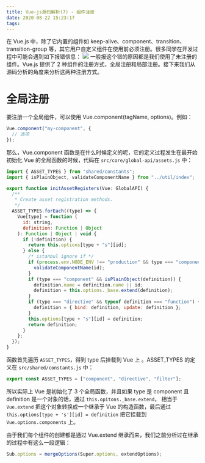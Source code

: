 ```yaml
---
title: Vue-js源码解析(7) - 组件注册
date: 2020-08-22 15:23:17
tags:
---
```


在 Vue.js 中，除了它内置的组件如 keep-alive、component、transition、transition-group 等，其它用户自定义组件在使用前必须注册。很多同学在开发过程中可能会遇到如下报错信息：
![](https://cdn.liujiefront.com/images/algorithm/j8xc9.png)
一般报这个错的原因都是我们使用了未注册的组件。Vue.js 提供了 2 种组件的注册方式，全局注册和局部注册。接下来我们从源码分析的角度来分析这两种注册方式。

<!-- more -->

# 全局注册

要注册一个全局组件，可以使用 Vue.component(tagName, options)。例如：

```js
Vue.component("my-component", {
  // 选项
});
```

那么，Vue.component 函数是在什么时候定义的呢，它的定义过程发生在最开始初始化 Vue 的全局函数的时候，代码在 `src/core/global-api/assets.js` 中：

```js
import { ASSET_TYPES } from "shared/constants";
import { isPlainObject, validateComponentName } from "../util/index";

export function initAssetRegisters(Vue: GlobalAPI) {
  /**
   * Create asset registration methods.
   */
  ASSET_TYPES.forEach((type) => {
    Vue[type] = function (
      id: string,
      definition: Function | Object
    ): Function | Object | void {
      if (!definition) {
        return this.options[type + "s"][id];
      } else {
        /* istanbul ignore if */
        if (process.env.NODE_ENV !== "production" && type === "component") {
          validateComponentName(id);
        }
        if (type === "component" && isPlainObject(definition)) {
          definition.name = definition.name || id;
          definition = this.options._base.extend(definition);
        }
        if (type === "directive" && typeof definition === "function") {
          definition = { bind: definition, update: definition };
        }
        this.options[type + "s"][id] = definition;
        return definition;
      }
    };
  });
}
```

函数首先遍历 `ASSET_TYPES`，得到 type 后挂载到 Vue 上 。ASSET_TYPES 的定义在 `src/shared/constants.js` 中：

```js
export const ASSET_TYPES = ["component", "directive", "filter"];
```

所以实际上 Vue 是初始化了 3 个全局函数，并且如果 type 是 component 且 definition 是一个对象的话，通过 `this.opitons._base.extend`， 相当于 `Vue.extend` 把这个对象转换成一个继承于 Vue 的构造函数，最后通过 `this.options[type + 's'][id] = definition` 把它挂载到 `Vue.options.components` 上。

由于我们每个组件的创建都是通过 Vue.extend 继承而来，我们之前分析过在继承的过程中有这么一段逻辑：

```js
Sub.options = mergeOptions(Super.options, extendOptions);
```
